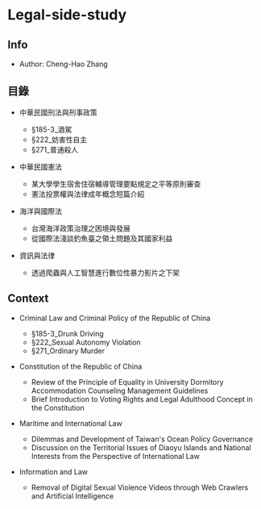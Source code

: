 # Legal-side-study
## Info
- Author: Cheng-Hao Zhang

## 目錄
- 中華民國刑法與刑事政策
  - §185-3_酒駕
  - §222_妨害性自主
  - §271_普通殺人
    
- 中華民國憲法
  - 某大學學生宿舍住宿輔導管理要點規定之平等原則審查
  - 憲法投票權與法律成年概念短篇介紹
- 海洋與國際法
  - 台灣海洋政策治理之困境與發展
  - 從國際法淺談釣魚臺之領土問題及其國家利益
    
- 資訊與法律
  - 透過爬蟲與人工智慧進行數位性暴力影片之下架

## Context
- Criminal Law and Criminal Policy of the Republic of China
  - §185-3_Drunk Driving
  - §222_Sexual Autonomy Violation
  - §271_Ordinary Murder
    
- Constitution of the Republic of China
  - Review of the Principle of Equality in University Dormitory Accommodation Counseling Management Guidelines
  - Brief Introduction to Voting Rights and Legal Adulthood Concept in the Constitution
    
- Maritime and International Law
  - Dilemmas and Development of Taiwan's Ocean Policy Governance
  - Discussion on the Territorial Issues of Diaoyu Islands and National Interests from the Perspective of International Law
    
- Information and Law
  - Removal of Digital Sexual Violence Videos through Web Crawlers and Artificial Intelligence
